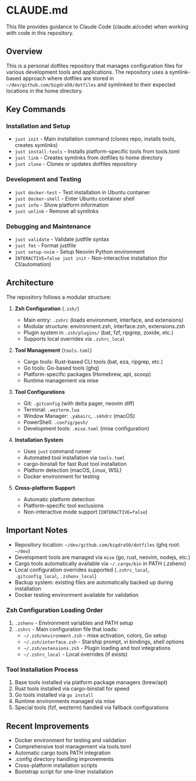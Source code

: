 # CLAUDE.md

This file provides guidance to Claude Code (claude.ai/code) when working with code in this repository.

## Overview

This is a personal dotfiles repository that manages configuration files for various development tools and applications. The repository uses a symlink-based approach where dotfiles are stored in `~/dev/github.com/bigdra50/dotfiles` and symlinked to their expected locations in the home directory.

## Key Commands

### Installation and Setup
- `just init` - Main installation command (clones repo, installs tools, creates symlinks)
- `just install-tools` - Installs platform-specific tools from tools.toml
- `just link` - Creates symlinks from dotfiles to home directory
- `just clone` - Clones or updates dotfiles repository

### Development and Testing
- `just docker-test` - Test installation in Ubuntu container
- `just docker-shell` - Enter Ubuntu container shell
- `just info` - Show platform information
- `just unlink` - Remove all symlinks

### Debugging and Maintenance
- `just validate` - Validate justfile syntax
- `just fmt` - Format justfile
- `just setup-nvim` - Setup Neovim Python environment
- `INTERACTIVE=false just init` - Non-interactive installation (for CI/automation)

## Architecture

The repository follows a modular structure:

1. **Zsh Configuration** (`.zsh/`)
   - Main entry: `.zshrc` (loads environment, interface, and extensions)
   - Modular structure: environment.zsh, interface.zsh, extensions.zsh
   - Plugin system in `.zsh/plugins/` (bat, fzf, ripgrep, zoxide, etc.)
   - Supports local overrides via `.zshrc_local`

2. **Tool Management** (`tools.toml`)
   - Cargo tools: Rust-based CLI tools (bat, eza, ripgrep, etc.)
   - Go tools: Go-based tools (ghq)
   - Platform-specific packages (Homebrew, apt, scoop)
   - Runtime management via mise

3. **Tool Configurations**
   - Git: `.gitconfig` (with delta pager, neovim diff)
   - Terminal: `.wezterm.lua`
   - Window Manager: `.yabairc`, `.skhdrc` (macOS)
   - PowerShell: `.config/posh/`
   - Development tools: `.mise.toml` (mise configuration)

4. **Installation System**
   - Uses `just` command runner
   - Automated tool installation via `tools.toml`
   - cargo-binstall for fast Rust tool installation
   - Platform detection (macOS, Linux, WSL)
   - Docker environment for testing

5. **Cross-platform Support**
   - Automatic platform detection
   - Platform-specific tool exclusions
   - Non-interactive mode support (`INTERACTIVE=false`)

## Important Notes

- Repository location: `~/dev/github.com/bigdra50/dotfiles` (ghq root: `~/dev`)
- Development tools are managed via `mise` (go, rust, neovim, nodejs, etc.)
- Cargo tools automatically available via `~/.cargo/bin` in PATH (.zshenv)
- Local configuration overrides supported (`.zshrc_local`, `.gitconfig_local`, `.zshenv_local`)
- Backup system: existing files are automatically backed up during installation
- Docker testing environment available for validation

### Zsh Configuration Loading Order
1. `.zshenv` - Environment variables and PATH setup
2. `.zshrc` - Main configuration file that loads:
   - `~/.zsh/environment.zsh` - mise activation, colors, Go setup
   - `~/.zsh/interface.zsh` - Starship prompt, vi bindings, shell options
   - `~/.zsh/extensions.zsh` - Plugin loading and tool integrations
   - `~/.zshrc_local` - Local overrides (if exists)

### Tool Installation Process
1. Base tools installed via platform package managers (brew/apt)
2. Rust tools installed via cargo-binstall for speed
3. Go tools installed via `go install`
4. Runtime environments managed via mise
5. Special tools (fzf, wezterm) handled via fallback configurations

## Recent Improvements

- Docker environment for testing and validation
- Comprehensive tool management via tools.toml
- Automatic cargo tools PATH integration
- .config directory handling improvements
- Cross-platform installation scripts
- Bootstrap script for one-liner installation